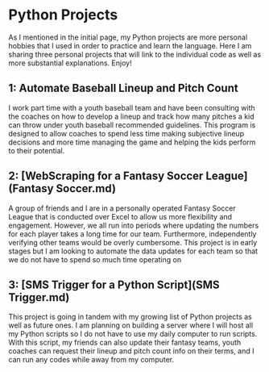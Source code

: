 # Python Projects

As I mentioned in the initial page, my Python projects are more personal hobbies that I used in order to practice and learn the language. Here I am sharing three personal projects that will link to the individual code as well as more substantial explanations. Enjoy!

## 1: Automate Baseball Lineup and Pitch Count
I work part time with a youth baseball team and have been consulting with the coaches on how to develop a lineup and track how many pitches a kid can throw under youth baseball recommended guidelines. This program is designed to allow coaches to spend less time making subjective lineup decisions and more time managing the game and helping the kids perform to their potential.

## 2: [WebScraping for a Fantasy Soccer League](Fantasy Soccer.md)
A group of friends and I are in a personally operated Fantasy Soccer League that is conducted over Excel to allow us more flexibility and engagement. However, we all run into periods where updating the numbers for each player takes a long time for our team. Furthermore, independently verifying other teams would be overly cumbersome. This project is in early stages but I am looking to automate the data updates for each team so that we do not have to spend so much time operating on   

## 3: [SMS Trigger for a Python Script](SMS Trigger.md)
This project is going in tandem with my growing list of Python projects as well as future ones. I am planning on building a server where I will host all my Python scripts so I do not have to use my daily computer to run scripts. With this script, my friends can also update their fantasy teams, youth coaches can request their lineup and pitch count info on their terms, and I can run any codes while away from my computer.
